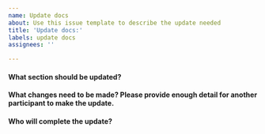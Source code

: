 ```yaml
---
name: Update docs
about: Use this issue template to describe the update needed
title: 'Update docs:'
labels: update docs
assignees: ''

---
```


<!--Hi there! Please take a moment to fill out the template below.-->

#### What section should be updated?



#### What changes need to be made? Please provide enough detail for another participant to make the update.



#### Who will complete the update?


